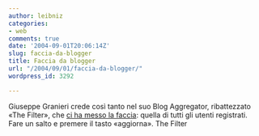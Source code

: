 ```yaml
---
author: leibniz
categories:
- web
comments: true
date: '2004-09-01T20:06:14Z'
slug: faccia-da-blogger
title: Faccia da blogger
url: "/2004/09/01/faccia-da-blogger/"
wordpress_id: 3292

---
```

Giuseppe Granieri crede così tanto nel suo Blog Aggregator, ribattezzato «The Filter», che [ci ha messo la faccia](http://www.bookcafe.net/blog/filter/noone.cfm): quella di tutti gli utenti registrati. Fare un salto e premere il tasto «aggiorna».
The Filter
